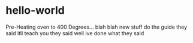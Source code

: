 # hello-world
Pre-Heating oven to 400 Degrees...
blah blah
new stuff
do the guide they said
itll teach you they said
well ive done what they said

